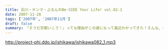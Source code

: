 ```yaml
---
title: 石川・ホンマ・ぶるんのBe-SIDE Your Life! vol.82-1
date: 2007-11-26
tags: ['2007年', '2007年11月']
draft: false
summary: 『そうだ京都いこう！』ってな理由がこの歳になって最近わかってきた！そんな、学園祭ツアーファイナル！ありがたいことに、わたくしも地方講演初の同行だったのですが、全国各地にこうしてリスナーがいてくれることがなによりのチカラになります！遊びに来てくれたあなた、そして、呼んでくれた学生リスナー諸氏には感謝です。そして、フツーに聴いてくれているリスナーのあなたともいつか「ふれあい」ができると良いですネ！！NAMAE
---
```


http://project-phi.ddo.jp/ishikawa/ishikawa082_1.mp3
